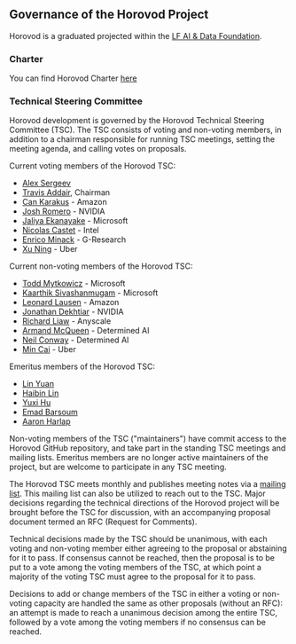 ## Governance of the Horovod Project

Horovod is a graduated projected within the [LF AI & Data Foundation](https://lfaidata.foundation/).

### Charter

You can find Horovod Charter [here](https://wiki.lfai.foundation/download/attachments/7733301/Horovod%20Project%20Technical%20Charter%2012-22-2018%20FINAL.pdf?version=1&modificationDate=1558389484000&api=v2)

### Technical Steering Committee

Horovod development is governed by the Horovod Technical Steering Committee (TSC). The TSC consists of voting and
non-voting members, in addition to a chairman responsible for running TSC meetings, setting the meeting agenda, and
calling votes on proposals.

Current voting members of the Horovod TSC:
* [Alex Sergeev](https://github.com/alsrgv)
* [Travis Addair](https://github.com/tgaddair), Chairman
* [Can Karakus](https://github.com/karakusc) - Amazon
* [Josh Romero](https://github.com/romerojosh) - NVIDIA
* [Jaliya Ekanayake](https://github.com/jaliyae) - Microsoft
* [Nicolas Castet](https://github.com/nvcastet) - Intel
* [Enrico Minack](https://github.com/EnricoMi) - G-Research
* [Xu Ning](https://github.com/thuningxu) - Uber

Current non-voting members of the Horovod TSC:
* [Todd Mytkowicz](https://github.com/klipto) - Microsoft
* [Kaarthik Sivashanmugam](https://github.com/skaarthik) - Microsoft
* [Leonard Lausen](https://github.com/leezu) - Amazon
* [Jonathan Dekhtiar](https://github.com/DEKHTIARJonathan) - NVIDIA
* [Richard Liaw](https://github.com/richardliaw) - Anyscale
* [Armand McQueen](https://github.com/armandmcqueen) - Determined AI
* [Neil Conway](https://github.com/neilconway) - Determined AI
* [Min Cai](https://github.com/mincai) - Uber

Emeritus members of the Horovod TSC:
* [Lin Yuan](https://github.com/apeforest)
* [Haibin Lin](https://github.com/eric-haibin-lin)
* [Yuxi Hu](https://github.com/yuxihu)
* [Emad Barsoum](https://github.com/ebarsoum)
* [Aaron Harlap](https://github.com/aaron276h)

Non-voting members of the TSC ("maintainers") have commit access to the Horovod GitHub repository, and take part in the
standing TSC meetings and mailing lists. Emeritus members are no longer active maintainers of the project, but are
welcome to participate in any TSC meeting.

The Horovod TSC meets monthly and publishes meeting notes via a [mailing list](https://lists.lfai.foundation/g/horovod-tsc).
This mailing list can also be utilized to reach out to the TSC.  Major decisions regarding the technical directions of
the Horovod project will be brought before the TSC for discussion, with an accompanying proposal document termed an RFC
(Request for Comments).

Technical decisions made by the TSC should be unanimous, with each voting and non-voting member either agreeing to the
proposal or abstaining for it to pass.  If consensus cannot be reached, then the proposal is to be put to a vote
among the voting members of the TSC, at which point a majority of the voting TSC must agree to the proposal for it to
pass.

Decisions to add or change members of the TSC in either a voting or non-voting capacity are handled the same as other
proposals (without an RFC): an attempt is made to reach a unanimous decision among the entire TSC, followed by a vote
among the voting members if no consensus can be reached.
